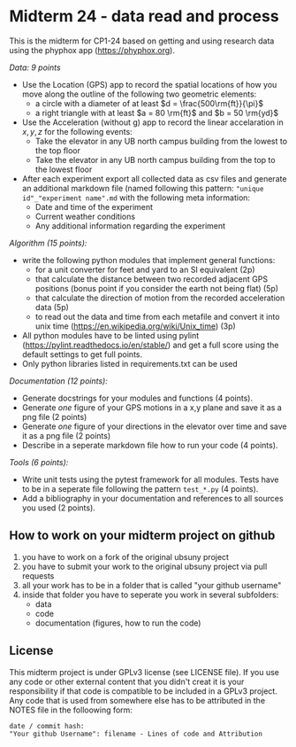 # Midterm 24 - data read and process

This is the midterm for CP1-24 based on getting and using research data using the phyphox app (https://phyphox.org).

*Data: 9 points*
- Use the Location (GPS) app to record the spatial locations of how you move along the outline of the  following two geometric elements:
   - a circle with a diameter of at least $d = \frac{500\rm{ft}}{\pi}$
   - a right triangle with at least $a = 80 \rm{ft}$ and $b = 50 \rm{yd}$
- Use the Acceleration (without g) app to record the linear accelaration in $x,y,z$ for the following events:
   - Take the elevator in any UB north campus building from the lowest to the top floor
   - Take the elevator in any UB north campus building from the top to the lowest floor
- After each experiment export all collected data as csv files and generate an additional markdown file (named following this pattern: `"unique id"_"experiment name".md` with the following meta information:
   - Date and time of the experiment
   - Current weather conditions
   - Any additional information regarding the experiment

*Algorithm (15 points):*
- write the following python modules that implement general functions:
   - for a unit converter for feet and yard to an SI equivalent (2p)
   - that calculate the distance between two recorded adjacent GPS positions (bonus point if you consider the earth not being flat) (5p)
   - that calculate the direction of motion from the recorded acceleration data (5p)
   - to read out the data and time from each metafile and convert it into unix time (https://en.wikipedia.org/wiki/Unix_time) (3p)
- All python modules have to be linted using pylint (https://pylint.readthedocs.io/en/stable/) and get a full score using the default settings to get full points.
- Only python libraries listed in requirements.txt can be used

*Documentation (12 points):*
- Generate docstrings for your modules and functions (4 points).
- Generate *one* figure of your GPS motions in a x,y plane and save it as a png file (2 points)
- Generate *one* figure of your directions in the elevator over time and save it as a png file (2 points)
- Describe in a seperate markdown file how to run your code (4 points).

*Tools (6 points):*
- Write unit tests using the pytest framework for all modules. Tests have to be in a seperate file following the pattern `test_*.py` (4 points).
- Add a bibliography in your documentation and references to all sources you used (2 points).

## How to work on your midterm project on github

1. you have to work on a fork of the original ubsuny project
2. you have to submit your work to the original ubsuny project via pull requests
3. all your work has to be in a folder that is called "your github username"
4. inside that folder you have to seperate you work in several subfolders:
     - data
     - code
     - documentation (figures, how to run the code)



## License
This midterm project is under GPLv3 license (see LICENSE file).
If you use any code or other external content that you didn't creat it is your responsibility if that code is compatible to be included in a GPLv3 project. Any code that is used from somewhere else has to be attributed in the NOTES file in the folloowing form:

``` text
date / commit hash:
"Your github Username": filename - Lines of code and Attribution
```
